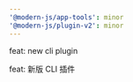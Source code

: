```yaml
---
'@modern-js/app-tools': minor
'@modern-js/plugin-v2': minor
---
```


feat: new cli plugin

feat: 新版 CLI 插件
